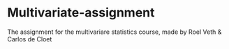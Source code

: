 # Multivariate-assignment
The assignment for the multivariare statistics course, made by Roel Veth &amp; Carlos de Cloet